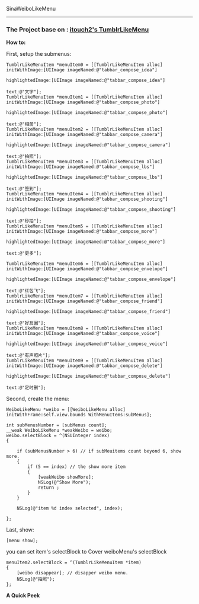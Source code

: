 SinaWeiboLikeMenu

**************

### The Project base on : [itouch2's TumblrLikeMenu](https://github.com/itouch2/TumblrLikeMenu)


**How to:**

First, setup the submenus:
  
    TumblrLikeMenuItem *menuItem0 = [[TumblrLikeMenuItem alloc] initWithImage:[UIImage imageNamed:@"tabbar_compose_idea"]
                                                             highlightedImage:[UIImage imageNamed:@"tabbar_compose_idea"]
                                                                         text:@"文字"];
    TumblrLikeMenuItem *menuItem1 = [[TumblrLikeMenuItem alloc] initWithImage:[UIImage imageNamed:@"tabbar_compose_photo"]
                                                             highlightedImage:[UIImage imageNamed:@"tabbar_compose_photo"]
                                                                         text:@"相册"];
    TumblrLikeMenuItem *menuItem2 = [[TumblrLikeMenuItem alloc] initWithImage:[UIImage imageNamed:@"tabbar_compose_camera"]
                                                             highlightedImage:[UIImage imageNamed:@"tabbar_compose_camera"]
                                                                         text:@"拍照"];
    TumblrLikeMenuItem *menuItem3 = [[TumblrLikeMenuItem alloc] initWithImage:[UIImage imageNamed:@"tabbar_compose_lbs"]
                                                             highlightedImage:[UIImage imageNamed:@"tabbar_compose_lbs"]
                                                                         text:@"签到"];
    TumblrLikeMenuItem *menuItem4 = [[TumblrLikeMenuItem alloc] initWithImage:[UIImage imageNamed:@"tabbar_compose_shooting"]
                                                             highlightedImage:[UIImage imageNamed:@"tabbar_compose_shooting"]
                                                                         text:@"秒拍"];
    TumblrLikeMenuItem *menuItem5 = [[TumblrLikeMenuItem alloc] initWithImage:[UIImage imageNamed:@"tabbar_compose_more"]
                                                             highlightedImage:[UIImage imageNamed:@"tabbar_compose_more"]
                                                                         text:@"更多"];
    
    TumblrLikeMenuItem *menuItem6 = [[TumblrLikeMenuItem alloc] initWithImage:[UIImage imageNamed:@"tabbar_compose_envelope"]
                                                             highlightedImage:[UIImage imageNamed:@"tabbar_compose_envelope"]
                                                                         text:@"红包飞"];
    TumblrLikeMenuItem *menuItem7 = [[TumblrLikeMenuItem alloc] initWithImage:[UIImage imageNamed:@"tabbar_compose_friend"]
                                                             highlightedImage:[UIImage imageNamed:@"tabbar_compose_friend"]
                                                                         text:@"好友圈"];
    TumblrLikeMenuItem *menuItem8 = [[TumblrLikeMenuItem alloc] initWithImage:[UIImage imageNamed:@"tabbar_compose_voice"]
                                                             highlightedImage:[UIImage imageNamed:@"tabbar_compose_voice"]
                                                                         text:@"有声照片"];
    TumblrLikeMenuItem *menuItem9 = [[TumblrLikeMenuItem alloc] initWithImage:[UIImage imageNamed:@"tabbar_compose_delete"]
                                                             highlightedImage:[UIImage imageNamed:@"tabbar_compose_delete"]
                                                                         text:@"定时删"];

Second, create the menu:

    WeiboLikeMenu *weibo = [[WeiboLikeMenu alloc] initWithFrame:self.view.bounds WithMenuItems:subMenus];
    
    int subMenusNumber = [subMenus count];
    __weak WeiboLikeMenu *weakWeibo = weibo;
    weibo.selectBlock = ^(NSUInteger index) 
    {
        
        if (subMenusNumber > 6) // if subMeuitems count beyond 6, show more.
        {
            if (5 == index) // the show more item
            {
                [weakWeibo showMore];
                NSLog(@"Show More");
                return ;
            }
        }
        
        NSLog(@"item %d index selected", index);
       
    };
    

Last, show:

    [menu show];
    
you can set item's selectBlock to Cover weiboMenu's selectBlock

    menuItem2.selectBlock = ^(TumblrLikeMenuItem *item)
    {
        [weibo disappear]; // disapper weibo menu.
        NSLog(@"拍照");
    };
  

**A Quick Peek**

